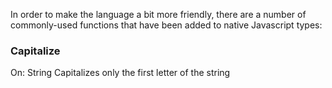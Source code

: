 In order to make the language a bit more friendly, there are a number of commonly-used functions that have been added to native Javascript types:

### Capitalize
On: String
Capitalizes only the first letter of the string

